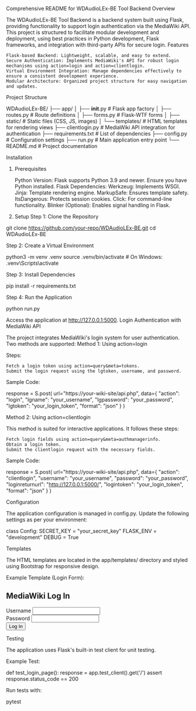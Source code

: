 Comprehensive README for WDAudioLEx-BE Tool Backend
Overview

The WDAudioLEx-BE Tool Backend is a backend system built using Flask, providing functionality to support login authentication via the MediaWiki API. This project is structured to facilitate modular development and deployment, using best practices in Python development, Flask frameworks, and integration with third-party APIs for secure login.
Features

    Flask-based Backend: Lightweight, scalable, and easy to extend.
    Secure Authentication: Implements MediaWiki's API for robust login mechanisms using action=login and action=clientlogin.
    Virtual Environment Integration: Manage dependencies effectively to ensure a consistent development experience.
    Modular Architecture: Organized project structure for easy navigation and updates.

Project Structure

WDAudioLEx-BE/
├── app/
│   ├── __init__.py        # Flask app factory
│   ├── routes.py          # Route definitions
│   ├── forms.py           # Flask-WTF forms
│   ├── static/            # Static files (CSS, JS, images)
│   └── templates/         # HTML templates for rendering views
├── clientlogin.py         # MediaWiki API integration for authentication
├── requirements.txt       # List of dependencies
├── config.py              # Configuration settings
├── run.py                 # Main application entry point
└── README.md              # Project documentation

Installation
1. Prerequisites

    Python Version: Flask supports Python 3.9 and newer. Ensure you have Python installed.
    Flask Dependencies:
        Werkzeug: Implements WSGI.
        Jinja: Template rendering engine.
        MarkupSafe: Ensures template safety.
        ItsDangerous: Protects session cookies.
        Click: For command-line functionality.
        Blinker (Optional): Enables signal handling in Flask.

2. Setup
Step 1: Clone the Repository

git clone https://github.com/your-repo/WDAudioLEx-BE.git
cd WDAudioLEx-BE

Step 2: Create a Virtual Environment

python3 -m venv .venv
source .venv/bin/activate   # On Windows: .venv\Scripts\activate

Step 3: Install Dependencies

pip install -r requirements.txt

Step 4: Run the Application

python run.py

Access the application at http://127.0.0.1:5000.
Login Authentication with MediaWiki API

The project integrates MediaWiki's login system for user authentication. Two methods are supported:
Method 1: Using action=login

Steps:

    Fetch a login token using action=query&meta=tokens.
    Submit the login request using the lgtoken, username, and password.

Sample Code:

response = S.post(
    url="https://your-wiki-site/api.php",
    data={
        "action": "login",
        "lgname": "your_username",
        "lgpassword": "your_password",
        "lgtoken": "your_login_token",
        "format": "json"
    }
)

Method 2: Using action=clientlogin

This method is suited for interactive applications. It follows these steps:

    Fetch login fields using action=query&meta=authmanagerinfo.
    Obtain a login token.
    Submit the clientlogin request with the necessary fields.

Sample Code:

response = S.post(
    url="https://your-wiki-site/api.php",
    data={
        "action": "clientlogin",
        "username": "your_username",
        "password": "your_password",
        "loginreturnurl": "http://127.0.0.1:5000/",
        "logintoken": "your_login_token",
        "format": "json"
    }
)

Configuration

The application configuration is managed in config.py. Update the following settings as per your environment:

class Config:
    SECRET_KEY = "your_secret_key"
    FLASK_ENV = "development"
    DEBUG = True

Templates

The HTML templates are located in the app/templates/ directory and styled using Bootstrap for responsive design.

Example Template (Login Form):

<!DOCTYPE html>
<html lang="en">
<head>
    <title>Login</title>
    <link rel="stylesheet" href="static/bootstrap/css/bootstrap.min.css">
</head>
<body>
<div class="container">
    <h2>MediaWiki Log In</h2>
    <form method="post">
        <div class="form-group">
            <label for="username">Username</label>
            <input type="text" name="username" class="form-control" id="username" required>
        </div>
        <div class="form-group">
            <label for="password">Password</label>
            <input type="password" name="password" class="form-control" id="password" required>
        </div>
        <button type="submit" class="btn btn-primary">Log In</button>
    </form>
</div>
</body>
</html>

Testing

The application uses Flask's built-in test client for unit testing.

Example Test:

def test_login_page():
    response = app.test_client().get('/')
    assert response.status_code == 200

Run tests with:

pytest


